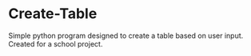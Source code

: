 # Create-Table
Simple python program designed to create a table based on user input. Created for a school project.
